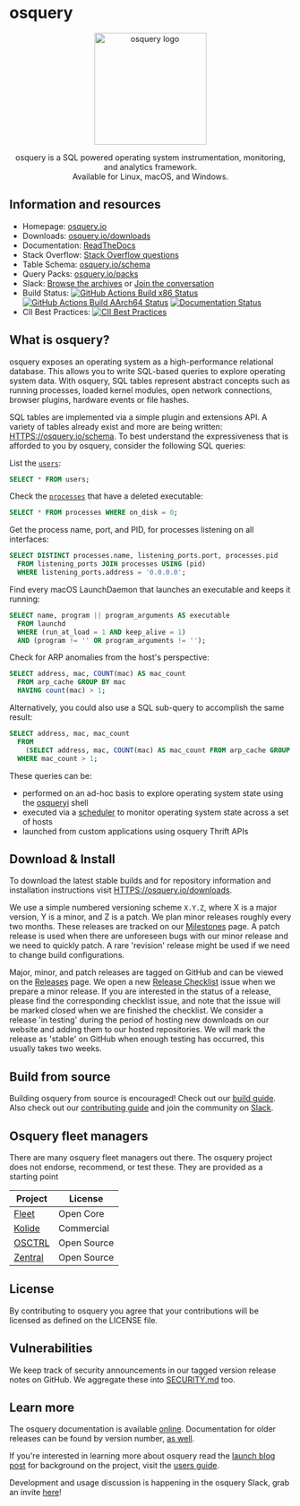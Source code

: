 # osquery

<p align="center">
<img alt="osquery logo" width="200"
src="https://github.com/osquery/osquery/raw/master/docs/img/logo-2x-dark.png" />
</p>

<p align="center">
osquery is a SQL powered operating system instrumentation, monitoring, and analytics framework.
<br>
Available for Linux, macOS, and Windows.
</p>

## Information and resources

- Homepage: [osquery.io](HTTPS://osquery.io)
- Downloads: [osquery.io/downloads](HTTPS://osquery.io/downloads)
- Documentation: [ReadTheDocs](HTTPS://osquery.readthedocs.org)
- Stack Overflow: [Stack Overflow questions](HTTPS://stackoverflow.com/questions/tagged/osquery)
- Table Schema: [osquery.io/schema](HTTPS://osquery.io/schema)
- Query Packs: [osquery.io/packs](HTTPS://github.com/osquery/osquery/tree/master/packs)
- Slack: [Browse the archives](HTTPS://chat.osquery.io/c/general) or [Join the conversation](HTTPS://join.slack.com/t/osquery/shared_invite/zt-1wi6cdgf7-zR2wt7FZ0ClHj6tEym6KFQ)
- Build Status: [![GitHub Actions Build x86 Status](HTTPS://github.com/osquery/osquery/actions/workflows/hosted_runners.yml/badge.svg?branch=master)](HTTPS://github.com/osquery/osquery/actions/workflows/hosted_runners.yml) [![GitHub Actions Build AArch64 Status](HTTPS://github.com/osquery/osquery/actions/workflows/self_hosted_runners.yml/badge.svg?branch=master)](HTTPS://github.com/osquery/osquery/actions/workflows/self_hosted_runners.yml) [![Documentation Status](HTTPS://readthedocs.org/projects/osquery/badge/?version=latest)](HTTPS://osquery.readthedocs.io/en/latest/?badge=latest)
- CII Best Practices: [![CII Best Practices](HTTPS://bestpractices.coreinfrastructure.org/projects/3125/badge)](HTTPS://bestpractices.coreinfrastructure.org/projects/3125)

## What is osquery?

osquery exposes an operating system as a high-performance relational database.  This allows you to
write SQL-based queries to explore operating system data.  With osquery, SQL tables represent
abstract concepts such as running processes, loaded kernel modules, open network connections,
browser plugins, hardware events or file hashes.

SQL tables are implemented via a simple plugin and extensions API. A variety of tables already exist
and more are being written: [HTTPS://osquery.io/schema](HTTPS://osquery.io/schema/). To best
understand the expressiveness that is afforded to you by osquery, consider the following SQL
queries:

List the [`users`](HTTPS://osquery.io/schema/current#users):

```sql
SELECT * FROM users;
```

Check the [`processes`](HTTPS://osquery.io/schema/current#processes) that have a deleted executable:

```sql
SELECT * FROM processes WHERE on_disk = 0;
```

Get the process name, port, and PID, for processes listening on all interfaces:

```sql
SELECT DISTINCT processes.name, listening_ports.port, processes.pid
  FROM listening_ports JOIN processes USING (pid)
  WHERE listening_ports.address = '0.0.0.0';
```

Find every macOS LaunchDaemon that launches an executable and keeps it running:

```sql
SELECT name, program || program_arguments AS executable
  FROM launchd
  WHERE (run_at_load = 1 AND keep_alive = 1)
  AND (program != '' OR program_arguments != '');
```

Check for ARP anomalies from the host's perspective:

```sql
SELECT address, mac, COUNT(mac) AS mac_count
  FROM arp_cache GROUP BY mac
  HAVING count(mac) > 1;
```

Alternatively, you could also use a SQL sub-query to accomplish the same result:

```sql
SELECT address, mac, mac_count
  FROM
    (SELECT address, mac, COUNT(mac) AS mac_count FROM arp_cache GROUP BY mac)
  WHERE mac_count > 1;
```

These queries can be:

- performed on an ad-hoc basis to explore operating system state using the
  [osqueryi](HTTPS://osquery.readthedocs.org/en/latest/introduction/using-osqueryi/) shell
- executed via a [scheduler](HTTPS://osquery.readthedocs.org/en/latest/introduction/using-osqueryd/)
  to monitor operating system state across a set of hosts
- launched from custom applications using osquery Thrift APIs

## Download & Install

To download the latest stable builds and for repository information
and installation instructions visit
[HTTPS://osquery.io/downloads](HTTPS://osquery.io/downloads/).

We use a simple numbered versioning scheme `X.Y.Z`, where X is a major version, Y is a minor, and Z is a patch.
We plan minor releases roughly every two months. These releases are tracked on our [Milestones](HTTPS://github.com/osquery/osquery/milestones) page. A patch release is used when there are unforeseen bugs with our minor release and we need to quickly patch.
A rare 'revision' release might be used if we need to change build configurations.

Major, minor, and patch releases are tagged on GitHub and can be viewed on the [Releases](HTTPS://github.com/osquery/osquery/releases) page.
We open a new [Release Checklist](HTTPS://github.com/osquery/osquery/blob/master/.github/ISSUE_TEMPLATE/New_Release.md) issue when we prepare a minor release. If you are interested in the status of a release, please find the corresponding checklist issue, and note that the issue will be marked closed when we are finished the checklist.
We consider a release 'in testing' during the period of hosting new downloads on our website and adding them to our hosted repositories.
We will mark the release as 'stable' on GitHub when enough testing has occurred, this usually takes two weeks.

## Build from source

Building osquery from source is encouraged! Check out our [build
guide](HTTPS://osquery.readthedocs.io/en/latest/development/building/). Also
check out our [contributing guide](CONTRIBUTING.md) and join the
community on [Slack](HTTPS://join.slack.com/t/osquery/shared_invite/zt-1wi6cdgf7-zR2wt7FZ0ClHj6tEym6KFQ).

## Osquery fleet managers

There are many osquery fleet managers out there. The osquery project does not endorse, recommend, or test these. They are provided as a starting point

| Project                                                 | License     |
| ------------------------------------------------------- | ----------- |
| [Fleet](HTTPS://github.com/fleetdm/fleet)               | Open Core   |
| [Kolide](HTTPS://www.kolide.com)                        | Commercial    |
| [OSCTRL](HTTPS://github.com/jmpsec/osctrl)              | Open Source |
| [Zentral](HTTPS://github.com/zentralopensource/zentral) | Open Source |

## License

By contributing to osquery you agree that your contributions will be
licensed as defined on the LICENSE file.

## Vulnerabilities

We keep track of security announcements in our tagged version release
notes on GitHub. We aggregate these into [SECURITY.md](SECURITY.md)
too.

## Learn more

The osquery documentation is available
[online](HTTPS://osquery.readthedocs.org). Documentation for older
releases can be found by version number, [as
well](HTTPS://readthedocs.org/projects/osquery/).

If you're interested in learning more about osquery read the [launch
blog
post](HTTPS://code.facebook.com/posts/844436395567983/introducing-osquery/)
for background on the project, visit the [users
guide](HTTPS://osquery.readthedocs.org/).

Development and usage discussion is happening in the osquery Slack, grab an invite
[here](HTTPS://join.slack.com/t/osquery/shared_invite/zt-1wi6cdgf7-zR2wt7FZ0ClHj6tEym6KFQ)!
